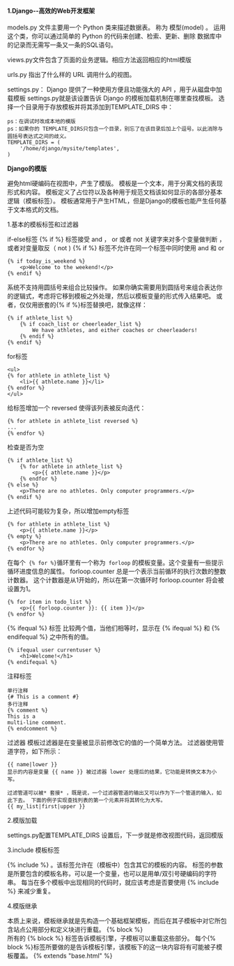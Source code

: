 #### 1.Django--高效的Web开发框架

models.py 文件主要用一个 Python 类来描述数据表。 称为 模型(model) 。 运用这个类，你可以通过简单的 Python 的代码来创建、检索、更新、删除 数据库中的记录而无需写一条又一条的SQL语句。

views.py文件包含了页面的业务逻辑。相应方法返回相应的html模版

urls.py 指出了什么样的 URL 调用什么的视图。

settings.py：
Django 提供了一种使用方便且功能强大的 API ，用于从磁盘中加载模板
settings.py就是该设置告诉 Django 的模板加载机制在哪里查找模板。 选择一个目录用于存放模板并将其添加到TEMPLATE_DIRS 中：
```
ps：在调试时改成本地的模版
ps：如果你的 TEMPLATE_DIRS只包含一个目录，别忘了在该目录后加上个逗号。以此消除与圆括号表达式之间的歧义。
TEMPLATE_DIRS = (
    '/home/django/mysite/templates',
)
```

**Django的模版**

避免html硬编码在视图中，产生了模版。
模板是一个文本，用于分离文档的表现形式和内容。 模板定义了占位符以及各种用于规范文档该如何显示的各部分基本逻辑（模板标签）。 模板通常用于产生HTML，但是Django的模板也能产生任何基于文本格式的文档。

1.基本的模板标签和过滤器

if-else标签
{% if %} 标签接受 and ， or 或者 not 关键字来对多个变量做判断 ，或者对变量取反（ not )
{% if %} 标签不允许在同一个标签中同时使用 and 和 or
```
{% if today_is_weekend %}
    <p>Welcome to the weekend!</p>
{% endif %}
```
系统不支持用圆括号来组合比较操作。 如果你确实需要用到圆括号来组合表达你的逻辑式，考虑将它移到模板之外处理，然后以模板变量的形式传入结果吧。 或者，仅仅用嵌套的{% if %}标签替换吧，就像这样：
```
{% if athlete_list %}
    {% if coach_list or cheerleader_list %}
        We have athletes, and either coaches or cheerleaders!
    {% endif %}
{% endif %}
```

for标签
```
<ul>
{% for athlete in athlete_list %}
    <li>{{ athlete.name }}</li>
{% endfor %}
</ul>
```

给标签增加一个 reversed 使得该列表被反向迭代：
```
{% for athlete in athlete_list reversed %}
...
{% endfor %}
```

检查是否为空
```
{% if athlete_list %}
    {% for athlete in athlete_list %}
        <p>{{ athlete.name }}</p>
    {% endfor %}
{% else %}
    <p>There are no athletes. Only computer programmers.</p>
{% endif %}
```
上述代码可能较为复杂，所以增加empty标签
```
{% for athlete in athlete_list %}
    <p>{{ athlete.name }}</p>
{% empty %}
    <p>There are no athletes. Only computer programmers.</p>
{% endfor %}
```

在每个`` {% for %}``循环里有一个称为`` forloop`` 的模板变量。这个变量有一些提示循环进度信息的属性。
forloop.counter 总是一个表示当前循环的执行次数的整数计数器。 这个计数器是从1开始的，所以在第一次循环时 forloop.counter 将会被设置为1。
```
{% for item in todo_list %}
    <p>{{ forloop.counter }}: {{ item }}</p>
{% endfor %}
```

{% ifequal %} 标签
比较两个值，当他们相等时，显示在 {% ifequal %} 和 {% endifequal %} 之中所有的值。
```
{% ifequal user currentuser %}
    <h1>Welcome!</h1>
{% endifequal %}
```

注释标签
```
单行注释
{# This is a comment #}
多行注释
{% comment %}
This is a
multi-line comment.
{% endcomment %}
```

过滤器
模板过滤器是在变量被显示前修改它的值的一个简单方法。 过滤器使用管道字符，如下所示：
```
{{ name|lower }}
显示的内容是变量 {{ name }} 被过滤器 lower 处理后的结果，它功能是转换文本为小写。

过滤管道可以被* 套接* ，既是说，一个过滤器管道的输出又可以作为下一个管道的输入，如此下去。 下面的例子实现查找列表的第一个元素并将其转化为大写。
{{ my_list|first|upper }}
```

2.模版加载

settings.py配置TEMPLATE_DIRS 设置后，下一步就是修改视图代码，返回模版

3.include 模板标签

 {% include %} 。该标签允许在（模板中）包含其它的模板的内容。 标签的参数是所要包含的模板名称，可以是一个变量，也可以是用单/双引号硬编码的字符串。 每当在多个模板中出现相同的代码时，就应该考虑是否要使用 {% include %} 来减少重复。

4.模版继承

本质上来说，模板继承就是先构造一个基础框架模板，而后在其子模板中对它所包含站点公用部分和定义块进行重载。
{% block %}  
所有的 {% block %} 标签告诉模板引擎，子模板可以重载这些部分。 每个{% block %}标签所要做的是告诉模板引擎，该模板下的这一块内容将有可能被子模板覆盖。
{% extends "base.html" %}
